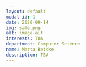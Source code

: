 ```yaml
---
layout: default
modal-id: 1
date: 2020-09-14
img: safe.png
alt: image-alt
interests: TBA
department: Computer Science
name: Marta Betcke
description: TBA
---
```

